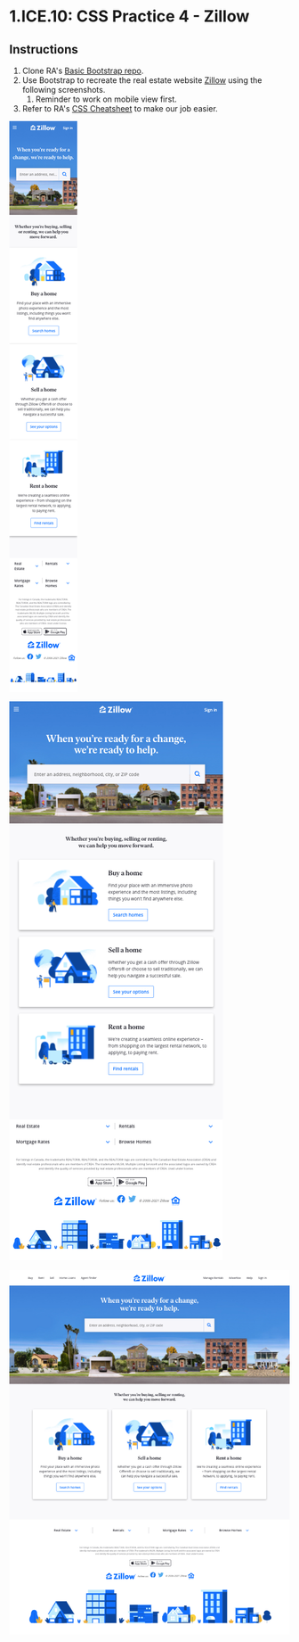 # 1.ICE.10: CSS Practice 4 - Zillow

## Instructions

1. Clone RA's [Basic Bootstrap repo](https://github.com/rocketacademy/basic-bootstrap-bootcamp).
2. Use Bootstrap to recreate the real estate website [Zillow](https://www.zillow.com/) using the following screenshots.
   1. Reminder to work on mobile view first.
3. Refer to RA's [CSS Cheatsheet](../1.1-html-and-css/1.1.2-basic-css.md#exercise-tips-cheatsheet) to make our job easier.

![Mobile View](../../.gitbook/assets/zillow-mob.png)

![Tablet View](../../.gitbook/assets/zillow-tab.png)

![Desktop View](../../.gitbook/assets/zillow-desk.png)


